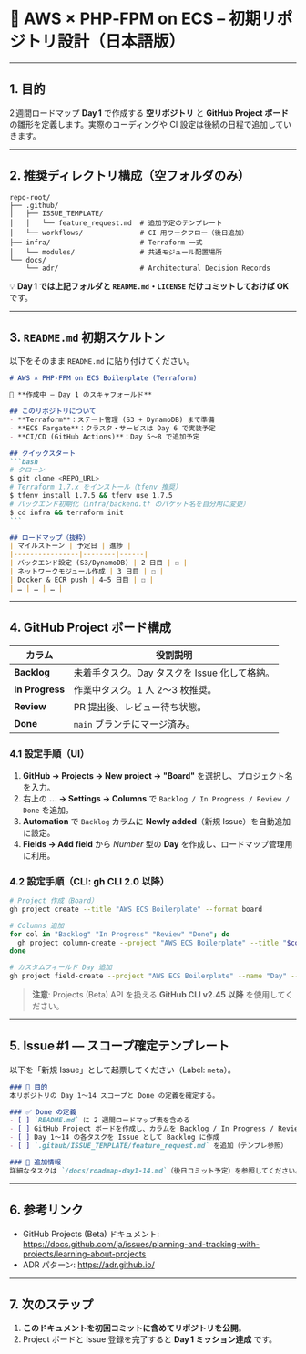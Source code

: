 # 🚀 AWS × PHP‑FPM on ECS – 初期リポジトリ設計（日本語版）

---
## 1. 目的
2 週間ロードマップ **Day 1** で作成する **空リポジトリ** と **GitHub Project ボード** の雛形を定義します。実際のコーディングや CI 設定は後続の日程で追加していきます。

---
## 2. 推奨ディレクトリ構成（空フォルダのみ）
```text
repo-root/
├── .github/
│   ├── ISSUE_TEMPLATE/
│   │   └── feature_request.md  # 追加予定のテンプレート
│   └── workflows/              # CI 用ワークフロー（後日追加）
├── infra/                      # Terraform 一式
│   └── modules/                # 共通モジュール配置場所
└── docs/
    └── adr/                    # Architectural Decision Records
```
💡 **Day 1 では上記フォルダと `README.md`・`LICENSE` だけコミットしておけば OK** です。

---
## 3. `README.md` 初期スケルトン
以下をそのまま `README.md` に貼り付けてください。

````markdown
# AWS × PHP‑FPM on ECS Boilerplate (Terraform)

🚧 **作成中 – Day 1 のスキャフォールド**

## このリポジトリについて
- **Terraform**：ステート管理 (S3 + DynamoDB) まで準備
- **ECS Fargate**：クラスタ・サービスは Day 6 で実装予定
- **CI/CD (GitHub Actions)**：Day 5〜8 で追加予定

## クイックスタート
```bash
# クローン
$ git clone <REPO_URL>
# Terraform 1.7.x をインストール（tfenv 推奨）
$ tfenv install 1.7.5 && tfenv use 1.7.5
# バックエンド初期化（infra/backend.tf のバケット名を自分用に変更）
$ cd infra && terraform init
```

## ロードマップ（抜粋）
| マイルストーン | 予定日 | 進捗 |
|----------------|--------|------|
| バックエンド設定 (S3/DynamoDB) | 2 日目 | ☐ |
| ネットワークモジュール作成 | 3 日目 | ☐ |
| Docker & ECR push | 4–5 日目 | ☐ |
| … | … | … |
````

---
## 4. GitHub Project ボード構成

| カラム | 役割説明 |
|--------|-----------|
| **Backlog** | 未着手タスク。Day タスクを Issue 化して格納。 |
| **In&nbsp;Progress** | 作業中タスク。1 人 2〜3 枚推奨。 |
| **Review** | PR 提出後、レビュー待ち状態。 |
| **Done** | `main` ブランチにマージ済み。 |

### 4.1 設定手順（UI）
1. **GitHub → Projects → New project → "Board"** を選択し、プロジェクト名を入力。
2. 右上の **… → Settings → Columns** で `Backlog / In Progress / Review / Done` を追加。
3. **Automation** で `Backlog` カラムに **Newly added**（新規 Issue）を自動追加に設定。
4. **Fields → Add field** から *Number* 型の **Day** を作成し、ロードマップ管理用に利用。

### 4.2 設定手順（CLI: gh CLI 2.0 以降）
```bash
# Project 作成（Board）
gh project create --title "AWS ECS Boilerplate" --format board

# Columns 追加
for col in "Backlog" "In Progress" "Review" "Done"; do
  gh project column-create --project "AWS ECS Boilerplate" --title "$col"
done

# カスタムフィールド Day 追加
gh project field-create --project "AWS ECS Boilerplate" --name "Day" --type NUMBER
```
> **注意**: Projects (Beta) API を扱える **GitHub CLI v2.45 以降** を使用してください。

---
## 5. Issue #1 — スコープ確定テンプレート
以下を「新規 Issue」として起票してください（Label: `meta`）。

````markdown
### 🎯 目的
本リポジトリの Day 1〜14 スコープと Done の定義を確定する。

### ✅ Done の定義
- [ ] `README.md` に 2 週間ロードマップ表を含める
- [ ] GitHub Project ボードを作成し、カラムを Backlog / In Progress / Review / Done に設定
- [ ] Day 1〜14 の各タスクを Issue として Backlog に作成
- [ ] `.github/ISSUE_TEMPLATE/feature_request.md` を追加（テンプレ参照）

### 📄 追加情報
詳細なタスクは `/docs/roadmap-day1-14.md`（後日コミット予定）を参照してください。
````

---
## 6. 参考リンク
- GitHub Projects (Beta) ドキュメント: <https://docs.github.com/ja/issues/planning-and-tracking-with-projects/learning-about-projects>
- ADR パターン: <https://adr.github.io/>

---
## 7. 次のステップ
1. **このドキュメントを初回コミットに含めてリポジトリを公開**。
2. Project ボードと Issue 登録を完了すると **Day 1 ミッション達成** です。

